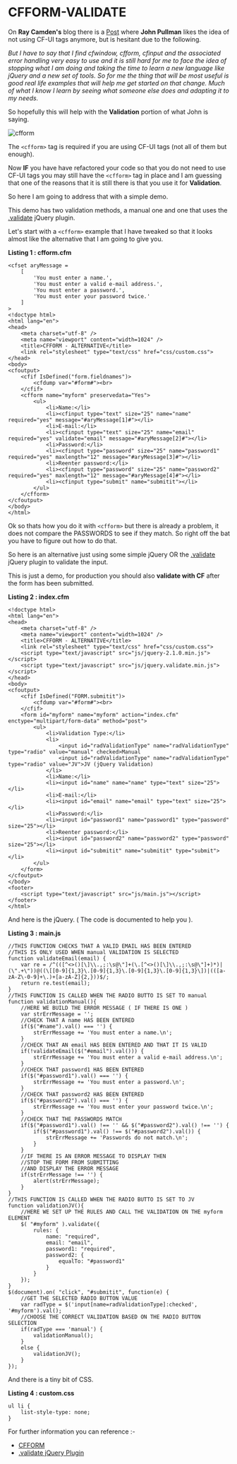 CFFORM-VALIDATE
===

On **Ray Camden's** blog there is a [Post](http://www.raymondcamden.com/index.cfm/2014/5/12/ColdFusion-UI-The-Right-Way--An-Update-and-Thanks#more) where **John Pullman** likes the idea of not using CF-UI tags anymore, but is hesitant due to the following.

*But I have to say that I find cfwindow, cfform, cfinput and the associated error handling very easy to use and it is still hard for me to face the idea of stopping what I am doing and taking the time to learn a new language like jQuery and a new set of tools. So for me the thing that will be most useful is good real life examples that will help me get started on that change. Much of what I know I learn by seeing what someone else does and adapting it to my needs.*      

So hopefully this will help with the **Validation** portion of what John is saying.

![cfform](images/cfform.png)

The `<cfform>` tag is required if you are using CF-UI tags (not all of them but enough).

Now **IF** you have have refactored your code so that you do not need to use  CF-UI tags you may still have the `<cfform>` tag in place and I am guessing that one of the reasons that it is still there is that you use it for **Validation**.

So here I am going to address that with a simple demo.

This demo has two validation methods, a manual one and one that uses the [.validate](http://http://jqueryvalidation.org/) jQuery plugin.

Let's start with a `<cfform>` example that I have tweaked so that it looks almost like the alternative that I am going to give you.

**Listing 1 : cfform.cfm**

    <cfset aryMessage = 
        [
            'You must enter a name.',
            'You must enter a valid e-mail address.',
            'You must enter a password.',
            'You must enter your password twice.'
        ]
    >
    <!doctype html>
    <html lang="en">
    <head>
        <meta charset="utf-8" />
        <meta name="viewport" content="width=1024" />
        <title>CFFORM - ALTERNATIVE</title>
        <link rel="stylesheet" type="text/css" href="css/custom.css">
    </head>
    <body>
    <cfoutput>
        <cfif IsDefined("form.fieldnames")>
            <cfdump var="#form#"><br>
        </cfif>
        <cfform name="myform" preservedata="Yes">
            <ul>
                <li>Name:</li>
                <li><cfinput type="text" size="25" name="name" required="yes" message="#aryMessage[1]#"></li>
                <li>E-mail:</li>
                <li><cfinput type="text" size="25" name="email" required="yes" validate="email" message="#aryMessage[2]#"></li>
                <li>Password:</li>
                <li><cfinput type="password" size="25" name="password1" required="yes" maxlength="12" message="#aryMessage[3]#"></li>
                <li>Reenter password:</li>
                <li><cfinput type="password" size="25" name="password2" required="yes" maxlength="12" message="#aryMessage[4]#"></li>
                <li><cfinput type="submit" name="submitit"></li>
            </ul>
        </cfform>
    </cfoutput>
    </body>
    </html>

Ok so thats how you do it with `<cfform>` but there is already a problem, it does not compare the PASSWORDS to see if they match. So right off the bat you have to figure out how to do that.

So here is an alternative just using some simple jQuery OR the [.validate](http://http://jqueryvalidation.org/) jQuery plugin to validate the input.

This is just a demo, for production you should also **validate with CF** after the form has been submitted.

**Listing 2 : index.cfm**

    <!doctype html>
    <html lang="en">
    <head>
        <meta charset="utf-8" />
        <meta name="viewport" content="width=1024" />
        <title>CFFORM - ALTERNATIVE</title>
        <link rel="stylesheet" type="text/css" href="css/custom.css">
        <script type="text/javascript" src="js/jquery-2.1.0.min.js"></script>
        <script type="text/javascript" src="js/jquery.validate.min.js"></script>
    </head>
    <body>
    <cfoutput>
        <cfif IsDefined("FORM.submitit")>
            <cfdump var="#form#"><br>
        </cfif>
        <form id="myform" name="myform" action="index.cfm" enctype="multipart/form-data" method="post">
            <ul>
                <li>Validation Type:</li>
                <li>
                    <input id="radValidationType" name="radValidationType" type="radio" value="manual" checked>Manual
                    <input id="radValidationType" name="radValidationType" type="radio" value="JV">JV (jQuery Validation)
                </li>
                <li>Name:</li>
                <li><input id="name" name="name" type="text" size="25"></li>
                <li>E-mail:</li>
                <li><input id="email" name="email" type="text" size="25"></li>
                <li>Password:</li>
                <li><input id="password1" name="password1" type="password" size="25"></li>
                <li>Reenter password:</li>
                <li><input id="password2" name="password2" type="password" size="25"></li>
                <li><input id="submitit" name="submitit" type="submit"></li>
            </ul>
        </form>
    </cfoutput>
    </body>
    <footer>
        <script type="text/javascript" src="js/main.js"></script>
    </footer>
    </html>

And here is the jQuery. ( The code is documented to help you ).

**Listing 3 : main.js**

    //THIS FUNCTION CHECKS THAT A VALID EMAIL HAS BEEN ENTERED
    //THIS IS ONLY USED WHEN manual VALIDATION IS SELECTED
    function validateEmail(email) { 
        var re = /^(([^<>()[\]\\.,;:\s@\"]+(\.[^<>()[\]\\.,;:\s@\"]+)*)|(\".+\"))@((\[[0-9]{1,3}\.[0-9]{1,3}\.[0-9]{1,3}\.[0-9]{1,3}\])|(([a-zA-Z\-0-9]+\.)+[a-zA-Z]{2,}))$/;
        return re.test(email);
    }
    //THIS FUNCTION IS CALLED WHEN THE RADIO BUTTO IS SET TO manual
    function validationManual(){
        //HERE WE BUILD THE ERROR MESSAGE ( IF THERE IS ONE )
        var strErrMessage = '';
        //CHECK THAT A name HAS BEEN ENTERED
        if($("#name").val() === '') {
            strErrMessage += 'You must enter a name.\n';
        }
        //CHECK THAT AN email HAS BEEN ENTERED AND THAT IT IS VALID
        if(!validateEmail($("#email").val())) {
            strErrMessage += 'You must enter a valid e-mail address.\n';
        }
        //CHECK THAT password1 HAS BEEN ENTERED
        if($("#password1").val() === '') {
            strErrMessage += 'You must enter a password.\n';
        }
        //CHECK THAT password2 HAS BEEN ENTERED
        if($("#password2").val() === '') {
            strErrMessage += 'You must enter your password twice.\n';
        }
        //CHECK THAT THE PASSWORDS MATCH
        if($("#password1").val() !== '' && $("#password2").val() !== '') {
            if($("#password1").val() !== $("#password2").val()) {
                strErrMessage += 'Passwords do not match.\n';
            }
        }
        //IF THERE IS AN ERROR MESSAGE TO DISPLAY THEN
        //STOP THE FORM FROM SUBMITTING
        //AND DISPLAY THE ERROR MESSAGE
        if(strErrMessage !== '') {
            alert(strErrMessage);
        }
    }
    //THIS FUNCTION IS CALLED WHEN THE RADIO BUTTO IS SET TO JV
    function validationJV(){
        //HERE WE SET UP THE RULES AND CALL THE VALIDATION ON THE myform ELEMENT
        $( "#myform" ).validate({
            rules: {
                name: "required",
                email: "email",
                password1: "required",
                password2: {
                    equalTo: "#password1"
                }
            }
        });
    }
    $(document).on( "click", "#submitit", function(e) {
        //GET THE SELECTED RADIO BUTTON VALUE
        var radType = $('input[name=radValidationType]:checked', '#myform').val();
        //CHOOSE THE CORRECT VALIDATION BASED ON THE RADIO BUTTON SELECTION
        if(radType === 'manual') {
            validationManual();
        }
        else {
            validationJV();
        }
    });


And there is a tiny bit of CSS.

**Listing 4 : custom.css**

    ul li {
        list-style-type: none;
    }

For further information you can reference :-

* [CFFORM](http://livedocs.adobe.com/coldfusion/8/htmldocs/help.html?content=Tags_f_13.html)
* [.validate jQuery Plugin](http://http://jqueryvalidation.org/)

